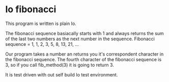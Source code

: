 Io fibonacci
============

This program is written is plain Io.

The fibonacci sequence basiacally starts with 1 and always returns the sum of the last two numbers as the next number in the sequence. 
Fibonacci sequence = 1, 1, 2, 3, 5, 8, 13, 21, ...

Our program takes a number an returns you it's correspondent character in the fibonacci sequence.
The fourth character of the fibonacci sequence is 3, so if you call fib_method(3) it is going to return 3. 

It is test driven with out self build Io test environment. 
